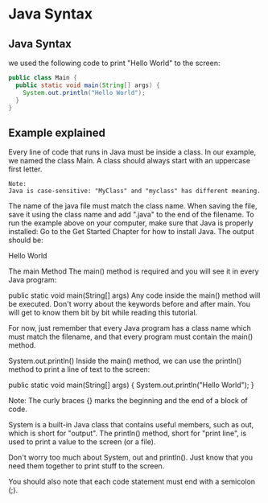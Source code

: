 <h1> Java Syntax </h1>

<h2> Java Syntax </h2>
we used the following code to print "Hello World" to the screen:

```java
public class Main {
  public static void main(String[] args) {
    System.out.println("Hello World");
  }
}
```

<h2>Example explained</h2>
Every line of code that runs in Java must be inside a class. In our example, we named the class Main. A class should always start with an uppercase first letter.

    Note:
    Java is case-sensitive: "MyClass" and "myclass" has different meaning.

The name of the java file must match the class name. When saving the file, save it using the class name and add ".java" to the end of the filename. To run the example above on your computer, make sure that Java is properly installed: Go to the Get Started Chapter for how to install Java. The output should be:

Hello World

The main Method
The main() method is required and you will see it in every Java program:

public static void main(String[] args)
Any code inside the main() method will be executed. Don't worry about the keywords before and after main. You will get to know them bit by bit while reading this tutorial.

For now, just remember that every Java program has a class name which must match the filename, and that every program must contain the main() method.

System.out.println()
Inside the main() method, we can use the println() method to print a line of text to the screen:

public static void main(String[] args) {
  System.out.println("Hello World");
}

Note: The curly braces {} marks the beginning and the end of a block of code.

System is a built-in Java class that contains useful members, such as out, which is short for "output". The println() method, short for "print line", is used to print a value to the screen (or a file).

Don't worry too much about System, out and println(). Just know that you need them together to print stuff to the screen.

You should also note that each code statement must end with a semicolon (;).

